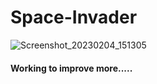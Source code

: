 # Space-Invader
![Screenshot_20230204_151305](https://user-images.githubusercontent.com/111033014/216760651-85fcdaad-c919-43f4-9efe-3dafc47581c4.png)

#### Working to improve more.....
